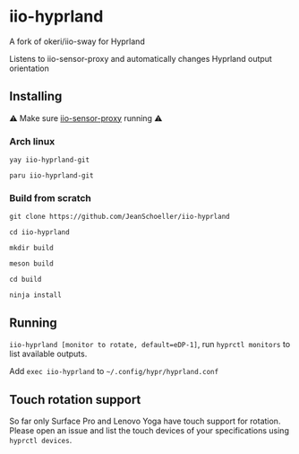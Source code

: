 # iio-hyprland
A fork of okeri/iio-sway for Hyprland

Listens to iio-sensor-proxy and automatically changes Hyprland output orientation

## Installing 

:warning: Make sure [iio-sensor-proxy](https://gitlab.freedesktop.org/hadess/iio-sensor-proxy/) running :warning:

### Arch linux

`yay iio-hyprland-git`

`paru iio-hyprland-git`

### Build from scratch

```
git clone https://github.com/JeanSchoeller/iio-hyprland

cd iio-hyprland

mkdir build

meson build

cd build

ninja install
```

## Running
`iio-hyprland [monitor to rotate, default=eDP-1]`, run `hyprctl monitors` to list available outputs.

Add `exec iio-hyprland` to `~/.config/hypr/hyprland.conf`

## Touch rotation support

So far only Surface Pro and Lenovo Yoga have touch support for rotation. Please open an issue and list the touch devices of your specifications using `hyprctl devices`.
